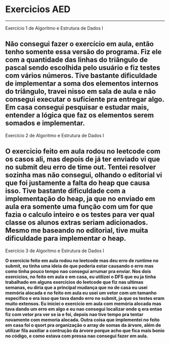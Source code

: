 # Exercicios AED
---------------------------------------------------------------
Exercício 1 de Algoritmo e Estrutura de Dados I

Não consegui fazer o exercício em aula, então tenho somente essa versão do programa.
Fiz ele com a quantidade das linhas do triângulo de pascal sendo escolhida pelo usuário e fiz testes com vários números.
Tive bastante dificuldade de implementar a soma dos elementos internos do triângulo, travei nisso em sala de aula e não consegui executar o suficiente pra entregar algo.
Em casa consegui pesquisar e estudar mais, entender a lógica que faz os elementos serem somados e implementar.
---------------------------------------------------------------------------------------------------------------------
Exercício 2 de Algoritmo e Estrutura de Dados I

O exercicio feito em aula rodou no leetcode com os casos ali, mas depois de já ter enviado vi que no submit deu erro de time out. 
Tentei resolver sozinha mas não consegui, olhando o editorial vi que foi justamente a falta do heap que causa isso.
Tive bastante dificuldade com a implementação do heap, ja que no enviado em aula era somente uma função com um for que fazia o calculo inteiro e os testes para ver qual classe os alunos extras seriam adicionados.
Mesmo me baseando no editorial, tive muita dificuldade para implementar o heap.
--------------------------------------------------------------------------------------------------------------------------
Exercício 3 de Algoritmo e Estrutura de Dados I

**O exercicio feito em aula rodou no leetcode mas deu erro de runtime no submit, eu tinha uma ideia do que poderia estar causando o erro mas como tinha pouco tempo nao consegui arrumar pra enviar.
Nos dois exercicios, no feito em aula e em casa, eu utilizei o DFS que eu ja tinha trabalhado em alguns exercicios do leetcode que fiz nas ultimas semanas, eu diria que a principal mudança que no de casa eu usei memória alocada e no feito em aula eu usei um vetor com um tamanho especifico e era isso que tava dando erro no submit, ja que os testes eram muito extensos. Eu iniciei o exercicio em aula com memória alocada mas tava dando um erro em algo e eu nao consegui localizar onde q era entao fiz com vetor pra ver se ia e foi, depois nao tive tempo pra tentar novamente com memoria alocada. 
Outra coisa que implementei no feito em casa foi o qsort pra organização o array de somas da árvore, além de utilizar fila auxiliar a contrução da árvore porque acho que fica mais bonio no código, e como estava com pressa nao consegui fazer em aula.**


